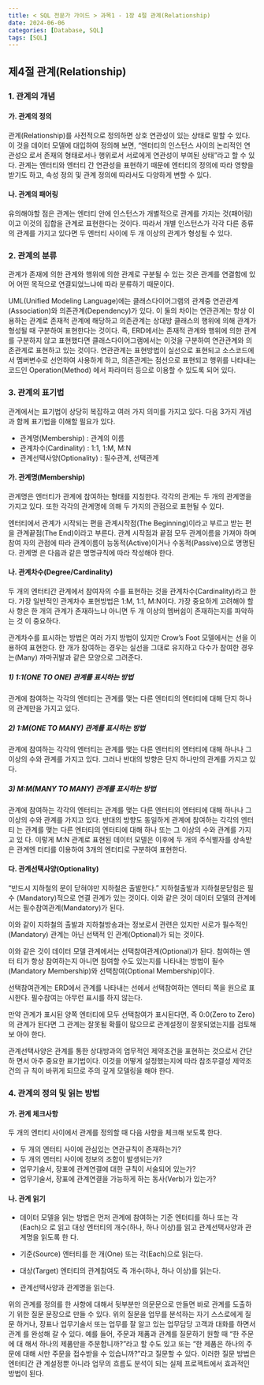 ```yaml
---
title: < SQL 전문가 가이드 > 과목1 - 1장 4절 관계(Relationship)
date: 2024-06-06
categories: [Database, SQL]
tags: [SQL]
---
```


## 제4절 관계(Relationship)

### 1. 관계의 개념

#### 가. 관계의 정의

관계(Relationship)를 사전적으로 정의하면 상호 연관성이 있는 상태로 말할 수 있다. 이 것을 데이터 모델에 대입하여 정의해 보면, “엔터티의 인스턴스 사이의 논리적인 연관성으 로서 존재의 형태로서나 행위로서 서로에게 연관성이 부여된 상태”라고 할 수 있다. 관계는 엔터티와 엔터티 간 연관성을 표현하기 때문에 엔터티의 정의에 따라 영향을 받기도 하고, 속성 정의 및 관계 정의에 따라서도 다양하게 변할 수 있다.

#### 나. 관계의 패어링

유의해야할 점은 관계는 엔터티 안에 인스턴스가 개별적으로 관계를 가지는 것(패어링) 이고 이것의 집합을 관계로 표현한다는 것이다. 따라서 개별 인스턴스가 각각 다른 종류의 관계를 가지고 있다면 두 엔터티 사이에 두 개 이상의 관계가 형성될 수 있다.

### 2. 관계의 분류

관계가 존재에 의한 관계와 행위에 의한 관계로 구분될 수 있는 것은 관계를 연결함에 있어 어떤 목적으로 연결되었느냐에 따라 분류하기 때문이다.

UML(Unified Modeling Language)에는 클래스다이어그램의 관계중 연관관계 (Association)와 의존관계(Dependency)가 있다. 이 둘의 차이는 연관관계는 항상 이용하는 관계로 존재적 관계에 해당하고 의존관계는 상대방 클래스의 행위에 의해 관계가 형성될 때 구분하여 표현한다는 것이다. 즉, ERD에서는 존재적 관계와 행위에 의한 관계를 구분하지 않고 표현했다면 클래스다이어그램에서는 이것을 구분하여 연관관계와 의존관계로 표현하고 있는 것이다. 연관관계는 표현방법이 실선으로 표현되고 소스코드에서 멤버변수로 선언하여 사용하게 하고, 의존관계는 점선으로 표현되고 행위를 나타내는 코드인 Operation(Method) 에서 파라미터 등으로 이용할 수 있도록 되어 있다.

### 3. 관계의 표기법

관계에서는 표기법이 상당히 복잡하고 여러 가지 의미를 가지고 있다. 다음 3가지 개념 과 함께 표기법을 이해할 필요가 있다.

- 관계명(Membership) : 관계의 이름
- 관계차수(Cardinality) : 1:1, 1:M, M:N
- 관계선택사양(Optionality) : 필수관계, 선택관계

#### 가. 관계명(Membership)

관계명은 엔터티가 관계에 참여하는 형태를 지칭한다. 각각의 관계는 두 개의 관계명을 가지고 있다. 또한 각각의 관계명에 의해 두 가지의 관점으로 표현될 수 있다.

엔터티에서 관계가 시작되는 편을 관계시작점(The Beginning)이라고 부르고 받는 편을 관계끝점(The End)이라고 부른다. 관계 시작점과 끝점 모두 관계이름을 가져야 하며 참여 자의 관점에 따라 관계이름이 능동적(Active)이거나 수동적(Passive)으로 명명된다. 관계명 은 다음과 같은 명명규칙에 따라 작성해야 한다.

#### 나. 관계차수(Degree/Cardinality)

두 개의 엔터티간 관계에서 참여자의 수를 표현하는 것을 관계차수(Cardinality)라고 한 다. 가장 일반적인 관계차수 표현방법은 1:M, 1:1, M:N이다. 가장 중요하게 고려해야 할 사 항은 한 개의 관계가 존재하느냐 아니면 두 개 이상의 멤버쉽이 존재하는지를 파악하는 것 이 중요하다.

관계차수를 표시하는 방법은 여러 가지 방법이 있지만 Crow’s Foot 모델에서는 선을 이용하여 표현한다. 한 개가 참여하는 경우는 실선을 그대로 유지하고 다수가 참여한 경우 는(Many) 까마귀발과 같은 모양으로 그려준다.

##### 1) 1:1(ONE TO ONE) 관계를 표시하는 방법

관계에 참여하는 각각의 엔터티는 관계를 맺는 다른 엔터티의 엔터티에 대해 단지 하나 의 관계만을 가지고 있다.

##### 2) 1:M(ONE TO MANY) 관계를 표시하는 방법

관계에 참여하는 각각의 엔터티는 관계를 맺는 다른 엔터티의 엔터티에 대해 하나나 그 이상의 수와 관계를 가지고 있다. 그러나 반대의 방향은 단지 하나만의 관계를 가지고 있다.

##### 3) M:M(MANY TO MANY) 관계를 표시하는 방법

관계에 참여하는 각각의 엔터티는 관계를 맺는 다른 엔터티의 엔터티에 대해 하나나 그 이상의 수와 관계를 가지고 있다. 반대의 방향도 동일하게 관계에 참여하는 각각의 엔터티 는 관계를 맺는 다른 엔터티의 엔터티에 대해 하나 또는 그 이상의 수와 관계를 가지고 있 다. 이렇게 M:N 관계로 표현된 데이터 모델은 이후에 두 개의 주식별자를 상속받은 관계엔 터티를 이용하여 3개의 엔터티로 구분하여 표현한다.

#### 다. 관계선택사양(Optionality)

“반드시 지하철의 문이 닫혀야만 지하철은 출발한다.” 지하철출발과 지하철문닫힘은 필수 (Mandatory)적으로 연결 관계가 있는 것이다. 이와 같은 것이 데이터 모델의 관계에서는 필수참여관계(Mandatory)가 된다.

이와 같이 지하철의 출발과 지하철방송과는 정보로서 관련은 있지만 서로가 필수적인(Mandatory) 관계는 아닌 선택적 인 관계(Optional)가 되는 것이다.

이와 같은 것이 데이터 모델 관계에서는 선택참여관계(Optional)가 된다. 참여하는 엔터 티가 항상 참여하는지 아니면 참여할 수도 있는지를 나타내는 방법이 필수(Mandatory Membership)와 선택참여(Optional Membership)이다.

선택참여관계는 ERD에서 관계를 나타내는 선에서 선택참여하는 엔터티 쪽을 원으로 표 시한다. 필수참여는 아무런 표시를 하지 않는다.

만약 관계가 표시된 양쪽 엔터티에 모두 선택참여가 표시된다면, 즉 0:0(Zero to Zero) 의 관계가 된다면 그 관계는 잘못될 확률이 많으므로 관계설정이 잘못되었는지를 검토해 보 아야 한다.

관계선택사양은 관계를 통한 상대방과의 업무적인 제약조건을 표현하는 것으로서 간단하 면서 아주 중요한 표기법이다. 이것을 어떻게 설정했는지에 따라 참조무결성 제약조건의 규 칙이 바뀌게 되므로 주의 깊게 모델링을 해야 한다.

### 4. 관계의 정의 및 읽는 방법

#### 가. 관계 체크사항

두 개의 엔터티 사이에서 관계를 정의할 때 다음 사항을 체크해 보도록 한다.

- 두 개의 엔터티 사이에 관심있는 연관규칙이 존재하는가?
- 두 개의 엔터티 사이에 정보의 조합이 발생되는가?
- 업무기술서, 장표에 관계연결에 대한 규칙이 서술되어 있는가?
- 업무기술서, 장표에 관계연결을 가능하게 하는 동사(Verb)가 있는가?

#### 나. 관계 읽기

- 데이터 모델을 읽는 방법은 먼저 관계에 참여하는 기준 엔터티를 하나 또는 각(Each)으 로 읽고 대상 엔터티의 개수(하나, 하나 이상)를 읽고 관계선택사양과 관계명을 읽도록 한 다.

- 기준(Source) 엔터티를 한 개(One) 또는 각(Each)으로 읽는다.
- 대상(Target) 엔터티의 관계참여도 즉 개수(하나, 하나 이상)를 읽는다.
- 관계선택사양과 관계명을 읽는다.

위의 관계를 정의를 한 사항에 대해서 뒷부분만 의문문으로 만들면 바로 관계를 도출하 기 위한 질문 문장으로 만들 수 있다. 위의 질문을 업무를 분석하는 자기 스스로에게 질문 하거나, 장표나 업무기술서 또는 업무를 잘 알고 있는 업무담당 고객과 대화를 하면서 관계 를 완성해 갈 수 있다. 예를 들어, 주문과 제품과 관계를 질문하기 원할 때 “한 주문에 대 해서 하나의 제품만을 주문합니까?”라고 할 수도 있고 또는 “한 제품은 하나의 주문에 대해 서만 주문을 접수받을 수 있습니까?”라고 질문할 수 있다. 이러한 질문 방법은 엔터티간 관 계설정뿐 아니라 업무의 흐름도 분석이 되는 실제 프로젝트에서 효과적인 방법이 된다.
